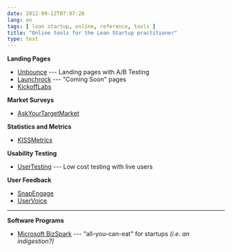 ```yaml
---
date: 2012-09-12T07:07:28
lang: en
tags: [ lean startup, online, reference, tools ]
title: "Online tools for the Lean Startup practitioner"
type: text
---
```


**Landing Pages**

-   [Unbounce](http://unbounce.com) --- Landing pages with A/B Testing
-   [Launchrock](http://launchrock.com) --- "Coming Soon" pages
-   [KickoffLabs](http://kickofflabs.com)

**Market Surveys**

-   [AskYourTargetMarket](http://aytm.com)

**Statistics and Metrics**

-   [KISSMetrics](http://kissmetrics.com)

**Usability Testing**

-   [UserTesting](http://usertesting.com) --- Low cost testing with live
    users

**User Feedback**

-   [SnapEngage](http://snapengage.com)
-   [UserVoice](http://uservoice.com)

------------------------------------------------------------------------

**Software Programs**

-   [Microsoft BizSpark](http://www.microsoft.com/bizspark/) ---
    "all-you-can-eat" for startups *(i.e. an indigestion?)*

